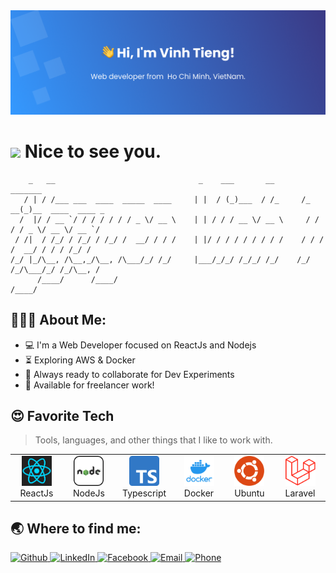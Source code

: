 <img alt="Vinh Tieng" src="img/header.png" />

<h1><img src="https://emojis.slackmojis.com/emojis/images/1531849430/4246/blob-sunglasses.gif?1531849430" width="30"/> Nice to see you.</h1>


```
    _   __                                _    ___       __       _______                 
   / | / /___ ___  ____  _____  ____     | |  / (_)___  / /_     /_  __(_)__  ____  ____ _
  /  |/ / __ `/ / / / / / / _ \/ __ \    | | / / / __ \/ __ \     / / / / _ \/ __ \/ __ `/
 / /|  / /_/ / /_/ / /_/ /  __/ / / /    | |/ / / / / / / / /    / / / /  __/ / / / /_/ / 
/_/ |_/\__, /\__,_/\__, /\___/_/ /_/     |___/_/_/ /_/_/ /_/    /_/ /_/\___/_/ /_/\__, /  
      /____/      /____/                                                         /____/   

```



<h2 align="left">👨🏻‍💻 About Me:</h2>

- :computer: I'm a Web Developer focused on ReactJs and Nodejs
- :hourglass_flowing_sand: Exploring AWS & Docker
- :rocket: Always ready to collaborate for Dev Experiments
- :dart: Available for freelancer work!
<!-- - :trophy: Grand Finalist of "Smart India Hackathon 2019" - Software Edition
##- :zap: Fun fact: I love to attend Meetups for learning & Conferences for Networking<br> -->

<h2 align="left" id="macropower-tech">😍 Favorite Tech</h2>

> Tools, languages, and other things that I like to work with.

<table>
  <tr>
    <td align="center" width="96">
      <a href="#macropower-tech">
        <img src="./img/react.png" width="48" height="48" alt="ReactJs" />
      </a>
      <br>ReactJs
    </td>
    <td align="center" width="96">
      <a href="#macropower-tech">
        <img src="./img/node.png" width="48" height="48" alt="NodeJs" />
      </a>
      <br>NodeJs
    </td>
    <td align="center" width="96">
      <a href="#macropower-tech">
        <img src="./img/ts.png" width="48" height="48" alt="Typescript" />
      </a>
      <br>Typescript
    </td>
    <td align="center" width="96">
      <a href="#macropower-tech">
        <img src="./img/docker.png" width="48" height="48" alt="Docker" />
      </a>
      <br>Docker
    </td>
    <td align="center" width="96">
      <a href="#macropower-tech" >
        <img src="./img/ubuntu.png" width="48" height="48" alt="Ubuntu" />
      </a>
      <br>Ubuntu
    </td>
    <td align="center" width="96"> 
      <a href="#macropower-tech" >
        <img src="./img/laravel.png" width="48" height="48" alt="Laravel" />
      </a>
      <br>Laravel
    </td>
  </tr>
</table>

<h2 align="left">🌏 Where to find me:</h2>
<p>
 <a href="https://github.com/nguyenvinhtieng" target="_blank">
  <img alt="Github" src="https://img.shields.io/badge/GitHub-%2312100E.svg?&style=for-the-badge&logo=Github&logoColor=white" />
 </a>
 <a href="https://www.linkedin.com/in/vinhtieng-dev/" target="_blank">
  <img alt="LinkedIn" src="https://img.shields.io/badge/linkedin-%230077B5.svg?&style=for-the-badge&logo=linkedin&logoColor=white" />
 </a>
  <a href="https://www.facebook.com/nvinhtieng" target="_blank">
  <img alt="Facebook" src="https://img.shields.io/badge/Facebook-%230866FF.svg?&style=for-the-badge&logo=Facebook&logoColor=white" />
 </a>
 <a href="mailto:vinhtieng123@gmail.com" target="_blank">
  <img alt="Email" src="https://img.shields.io/badge/vinhtieng123@gmail.com-%23EA4335.svg?&style=for-the-badge&logo=Gmail&logoColor=white" />
 </a>
  <a href="tel:0353571047" target="_blank">
  <img alt="Phone" src="https://img.shields.io/badge/+84%20353571047-%23000.svg?&style=for-the-badge&logo=Phone&logoColor=white" />
 </a>
  

</p>
